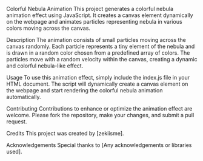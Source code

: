 
Colorful Nebula Animation
This project generates a colorful nebula animation effect using JavaScript. It creates a canvas element dynamically on the webpage and animates particles representing nebula in various colors moving across the canvas.

Description
The animation consists of small particles moving across the canvas randomly. Each particle represents a tiny element of the nebula and is drawn in a random color chosen from a predefined array of colors. The particles move with a random velocity within the canvas, creating a dynamic and colorful nebula-like effect.

Usage
To use this animation effect, simply include the index.js file in your HTML document. The script will dynamically create a canvas element on the webpage and start rendering the colorful nebula animation automatically.

Contributing
Contributions to enhance or optimize the animation effect are welcome. Please fork the repository, make your changes, and submit a pull request.

Credits
This project was created by [zekiisme].

Acknowledgements
Special thanks to [Any acknowledgements or libraries used].